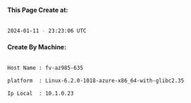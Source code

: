 
   
#### This Page Create at:

```bash

2024-01-11 - 23:23:06 UTC

```

#### Create By Machine:

```bash

Host Name : fv-az985-635

platform  : Linux-6.2.0-1018-azure-x86_64-with-glibc2.35

Ip Local  : 10.1.0.23

```

